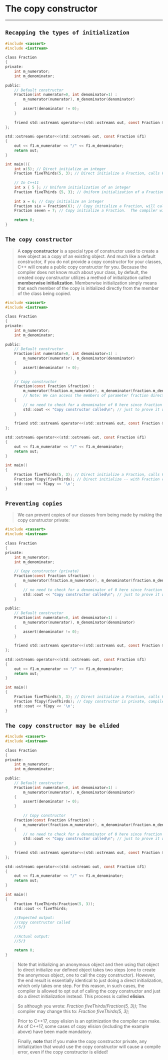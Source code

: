#                     The copy constructor
---

## `Recapping the types of initialization`

```c
#include <cassert>
#include <iostream>
 
class Fraction
{
private:
    int m_numerator;
    int m_denominator;
 
public:
    // Default constructor
    Fraction(int numerator=0, int denominator=1) :
        m_numerator(numerator), m_denominator(denominator)
    {
        assert(denominator != 0);
    }
 
    friend std::ostream& operator<<(std::ostream& out, const Fraction &f1);
};
 
std::ostream& operator<<(std::ostream& out, const Fraction &f1)
{
	out << f1.m_numerator << "/" << f1.m_denominator;
	return out;
}

int main(){
    int x(5); // Direct initialize an integer
    Fraction fiveThirds(5, 3); // Direct initialize a Fraction, calls Fraction(int, int) constructor
    
    // In C++11
    int x { 5 }; // Uniform initialization of an integer
    Fraction fiveThirds {5, 3}; // Uniform initialization of a Fraction, calls Fraction(int, int) constructor
    
    int x = 6; // Copy initialize an integer
    Fraction six = Fraction(6); // Copy initialize a Fraction, will call Fraction(6, 1)
    Fraction seven = 7; // Copy initialize a Fraction.  The compiler will try to find a way to convert 7 to a Fraction, which will invoke the Fraction(7, 1) constructor
    
    return 0;
}
```



## `The copy constructor`

> A **copy constructor** is a special type of constructor used to create a new object as a copy of an existing object. And much like a default constructor, if you do not provide a copy constructor for your classes, C++ will create a public copy constructor for you. Because the compiler does not know much about your class, by default, the created copy constructor utilizes a method of initialization called **memberwise initialization**. Memberwise initialization simply means that each member of the copy is initialized directly from the member of the class being copied. 

```c
#include <cassert>
#include <iostream>
 
class Fraction
{
private:
    int m_numerator;
    int m_denominator;
 
public:
    // Default constructor
    Fraction(int numerator=0, int denominator=1) :
        m_numerator(numerator), m_denominator(denominator)
    {
        assert(denominator != 0);
    }
 
    // Copy constructor
    Fraction(const Fraction &fraction) :
        m_numerator(fraction.m_numerator), m_denominator(fraction.m_denominator)
        // Note: We can access the members of parameter fraction directly, because we're inside the Fraction class
    {
        // no need to check for a denominator of 0 here since fraction must already be a valid Fraction
        std::cout << "Copy constructor called\n"; // just to prove it works
    }
 
    friend std::ostream& operator<<(std::ostream& out, const Fraction &f1);
};
 
std::ostream& operator<<(std::ostream& out, const Fraction &f1)
{
	out << f1.m_numerator << "/" << f1.m_denominator;
	return out;
}
 
int main()
{
	Fraction fiveThirds(5, 3); // Direct initialize a Fraction, calls Fraction(int, int) constructor
	Fraction fCopy(fiveThirds); // Direct initialize -- with Fraction copy constructor
	std::cout << fCopy << '\n';
}
```



## `Preventing copies`

> We can prevent copies of our classes from being made by making the copy constructor private:

```c
#include <cassert>
#include <iostream>
 
class Fraction
{
private:
    int m_numerator;
    int m_denominator;
 
    // Copy constructor (private)
    Fraction(const Fraction &fraction) :
        m_numerator(fraction.m_numerator), m_denominator(fraction.m_denominator)
    {
        // no need to check for a denominator of 0 here since fraction must already be a valid Fraction
        std::cout << "Copy constructor called\n"; // just to prove it works
    }
 
public:
    // Default constructor
    Fraction(int numerator=0, int denominator=1) :
        m_numerator(numerator), m_denominator(denominator)
    {
        assert(denominator != 0);
    }
 
    friend std::ostream& operator<<(std::ostream& out, const Fraction &f1);
};
 
std::ostream& operator<<(std::ostream& out, const Fraction &f1)
{
	out << f1.m_numerator << "/" << f1.m_denominator;
	return out;
}
 
int main()
{
	Fraction fiveThirds(5, 3); // Direct initialize a Fraction, calls Fraction(int, int) constructor
	Fraction fCopy(fiveThirds); // Copy constructor is private, compile error on this line
	std::cout << fCopy << '\n';
}
```



## `The copy constructor may be elided`

```c
#include <cassert>
#include <iostream>
 
class Fraction
{
private:
	int m_numerator;
	int m_denominator;
 
public:
    // Default constructor
    Fraction(int numerator=0, int denominator=1) :
        m_numerator(numerator), m_denominator(denominator)
    {
        assert(denominator != 0);
    }
 
        // Copy constructor
	Fraction(const Fraction &fraction) :
		m_numerator(fraction.m_numerator), m_denominator(fraction.m_denominator)
	{
		// no need to check for a denominator of 0 here since fraction must already be a valid Fraction
		std::cout << "Copy constructor called\n"; // just to prove it works
	}
 
	friend std::ostream& operator<<(std::ostream& out, const Fraction &f1);
};
 
std::ostream& operator<<(std::ostream& out, const Fraction &f1)
{
	out << f1.m_numerator << "/" << f1.m_denominator;
	return out;
}
 
int main()
{
	Fraction fiveThirds(Fraction(5, 3));
	std::cout << fiveThirds;
	
	//Expected output:
	//copy constructor called
    //5/3
    
    //Actual output:
    //5/3
    
	return 0;
}
```

> Note that initializing an anonymous object and then using that object to direct initialize our defined object takes two steps (one to create the anonymous object, one to call the copy constructor). However, the end result is essentially identical to just doing a direct initialization, which only takes one step. For this reason, in such cases, the compiler is allowed to opt out of calling the copy constructor and just do a direct initialization instead. This process is called **elision**.


> So although you wrote: *Fraction fiveThirds(Fraction(5, 3));* The compiler may change this to: *Fraction fiveThirds(5, 3);*


> Prior to C++17, copy elision is an optimization the compiler can make. As of C++17, some cases of copy elision (including the example above) have been made mandatory.


> Finally, **note** that if you make the copy constructor private, any initialization that would use the copy constructor will cause a compile error, even if the copy constructor is elided!
